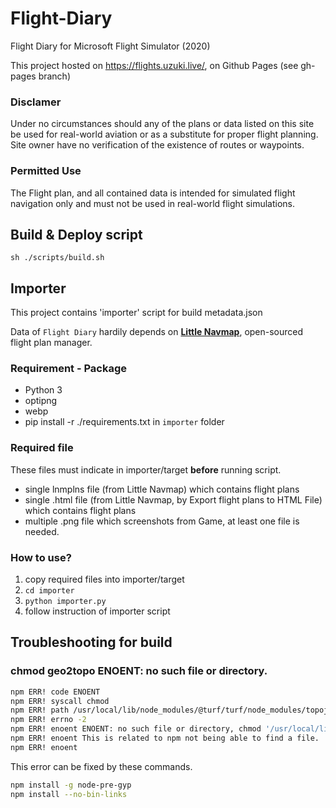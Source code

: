 # Flight-Diary
Flight Diary for Microsoft Flight Simulator (2020)

This project hosted on https://flights.uzuki.live/, on Github Pages (see gh-pages branch) 

### Disclamer
Under no circumstances should any of the plans or data listed on this site be used for real-world aviation or as a substitute for proper flight planning. Site owner have no verification of the existence of routes or waypoints.

### Permitted Use
The Flight plan, and all contained data is intended for simulated flight navigation only and must not be used in real-world flight simulations. 

## Build & Deploy script
```
sh ./scripts/build.sh
```

## Importer
This project contains 'importer' script for build metadata.json

Data of `Flight Diary` hardily depends on [**Little Navmap**](https://albar965.github.io/littlenavmap.html), open-sourced flight plan manager.

### Requirement - Package
* Python 3
* optipng
* webp
* pip install -r ./requirements.txt in `importer` folder

### Required file
These files must indicate in importer/target **before** running script.
* single lnmplns file (from Little Navmap) which contains flight plans
* single .html file (from Little Navmap, by Export flight plans to HTML File) which contains flight plans
* multiple .png file which screenshots from Game, at least one file is needed. 

### How to use?
1. copy required files into importer/target
2. `cd importer`
3. `python importer.py`
4. follow instruction of importer script

## Troubleshooting for build

### chmod geo2topo ENOENT: no such file or directory.

```sh
npm ERR! code ENOENT
npm ERR! syscall chmod
npm ERR! path /usr/local/lib/node_modules/@turf/turf/node_modules/topojson/node_modules/topojson-server/bin/geo2topo
npm ERR! errno -2
npm ERR! enoent ENOENT: no such file or directory, chmod '/usr/local/lib/node_modules/@turf/turf/node_modules/topojson/node_modules/topojson-server/bin/geo2topo'
npm ERR! enoent This is related to npm not being able to find a file.
npm ERR! enoent 
```

This error can be fixed by these commands.

```sh
npm install -g node-pre-gyp
npm install --no-bin-links
```